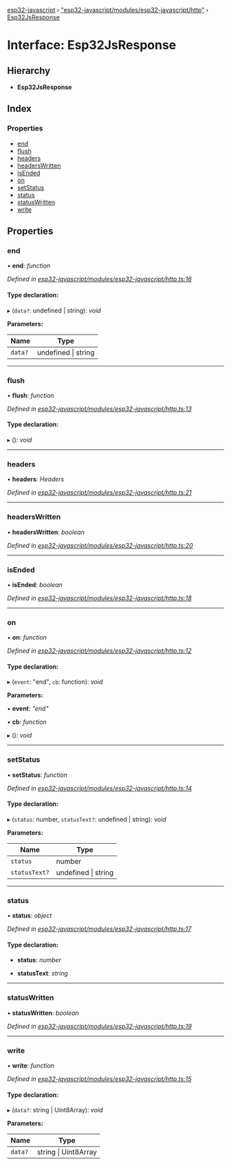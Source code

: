 [esp32-javascript](../README.md) › ["esp32-javascript/modules/esp32-javascript/http"](../modules/_esp32_javascript_modules_esp32_javascript_http_.md) › [Esp32JsResponse](_esp32_javascript_modules_esp32_javascript_http_.esp32jsresponse.md)

# Interface: Esp32JsResponse

## Hierarchy

* **Esp32JsResponse**

## Index

### Properties

* [end](_esp32_javascript_modules_esp32_javascript_http_.esp32jsresponse.md#end)
* [flush](_esp32_javascript_modules_esp32_javascript_http_.esp32jsresponse.md#flush)
* [headers](_esp32_javascript_modules_esp32_javascript_http_.esp32jsresponse.md#headers)
* [headersWritten](_esp32_javascript_modules_esp32_javascript_http_.esp32jsresponse.md#headerswritten)
* [isEnded](_esp32_javascript_modules_esp32_javascript_http_.esp32jsresponse.md#isended)
* [on](_esp32_javascript_modules_esp32_javascript_http_.esp32jsresponse.md#on)
* [setStatus](_esp32_javascript_modules_esp32_javascript_http_.esp32jsresponse.md#setstatus)
* [status](_esp32_javascript_modules_esp32_javascript_http_.esp32jsresponse.md#status)
* [statusWritten](_esp32_javascript_modules_esp32_javascript_http_.esp32jsresponse.md#statuswritten)
* [write](_esp32_javascript_modules_esp32_javascript_http_.esp32jsresponse.md#write)

## Properties

###  end

• **end**: *function*

*Defined in [esp32-javascript/modules/esp32-javascript/http.ts:16](https://github.com/marcelkottmann/esp32-javascript/blob/801e1cb/components/esp32-javascript/modules/esp32-javascript/http.ts#L16)*

#### Type declaration:

▸ (`data?`: undefined | string): *void*

**Parameters:**

Name | Type |
------ | ------ |
`data?` | undefined &#124; string |

___

###  flush

• **flush**: *function*

*Defined in [esp32-javascript/modules/esp32-javascript/http.ts:13](https://github.com/marcelkottmann/esp32-javascript/blob/801e1cb/components/esp32-javascript/modules/esp32-javascript/http.ts#L13)*

#### Type declaration:

▸ (): *void*

___

###  headers

• **headers**: *Headers*

*Defined in [esp32-javascript/modules/esp32-javascript/http.ts:21](https://github.com/marcelkottmann/esp32-javascript/blob/801e1cb/components/esp32-javascript/modules/esp32-javascript/http.ts#L21)*

___

###  headersWritten

• **headersWritten**: *boolean*

*Defined in [esp32-javascript/modules/esp32-javascript/http.ts:20](https://github.com/marcelkottmann/esp32-javascript/blob/801e1cb/components/esp32-javascript/modules/esp32-javascript/http.ts#L20)*

___

###  isEnded

• **isEnded**: *boolean*

*Defined in [esp32-javascript/modules/esp32-javascript/http.ts:18](https://github.com/marcelkottmann/esp32-javascript/blob/801e1cb/components/esp32-javascript/modules/esp32-javascript/http.ts#L18)*

___

###  on

• **on**: *function*

*Defined in [esp32-javascript/modules/esp32-javascript/http.ts:12](https://github.com/marcelkottmann/esp32-javascript/blob/801e1cb/components/esp32-javascript/modules/esp32-javascript/http.ts#L12)*

#### Type declaration:

▸ (`event`: "end", `cb`: function): *void*

**Parameters:**

▪ **event**: *"end"*

▪ **cb**: *function*

▸ (): *void*

___

###  setStatus

• **setStatus**: *function*

*Defined in [esp32-javascript/modules/esp32-javascript/http.ts:14](https://github.com/marcelkottmann/esp32-javascript/blob/801e1cb/components/esp32-javascript/modules/esp32-javascript/http.ts#L14)*

#### Type declaration:

▸ (`status`: number, `statusText?`: undefined | string): *void*

**Parameters:**

Name | Type |
------ | ------ |
`status` | number |
`statusText?` | undefined &#124; string |

___

###  status

• **status**: *object*

*Defined in [esp32-javascript/modules/esp32-javascript/http.ts:17](https://github.com/marcelkottmann/esp32-javascript/blob/801e1cb/components/esp32-javascript/modules/esp32-javascript/http.ts#L17)*

#### Type declaration:

* **status**: *number*

* **statusText**: *string*

___

###  statusWritten

• **statusWritten**: *boolean*

*Defined in [esp32-javascript/modules/esp32-javascript/http.ts:19](https://github.com/marcelkottmann/esp32-javascript/blob/801e1cb/components/esp32-javascript/modules/esp32-javascript/http.ts#L19)*

___

###  write

• **write**: *function*

*Defined in [esp32-javascript/modules/esp32-javascript/http.ts:15](https://github.com/marcelkottmann/esp32-javascript/blob/801e1cb/components/esp32-javascript/modules/esp32-javascript/http.ts#L15)*

#### Type declaration:

▸ (`data?`: string | Uint8Array): *void*

**Parameters:**

Name | Type |
------ | ------ |
`data?` | string &#124; Uint8Array |
